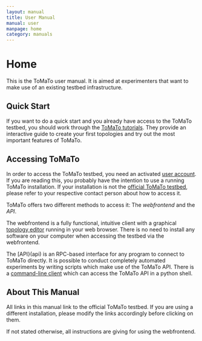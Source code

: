 ```yaml
---
layout: manual
title: User Manual
manual: user
manpage: home
category: manuals
---
```


# Home

This is the ToMaTo user manual. It is aimed at experimenters that want to make use of an existing testbed infrastructure.

## Quick Start

If you want to do a quick start and you already have access to the ToMaTo testbed, you should work through the [ToMaTo tutorials](https://master.tomato-lab.org/tutorial). They provide an interactive guide to create your first topologies and try out the most important features of ToMaTo.

## Accessing ToMaTo

In order to access the ToMaTo testbed, you need an activated [user account](account). If you are reading this, you probably have the intention to use a running ToMaTo installation. If your installation is not the [official ToMaTo testbed](https://master.tomato-lab.org), please refer to your respective contact person about how to access it.

ToMaTo offers two different methods to access it: The _webfrontend_ and the _API_.

The webfrontend is a fully functional, intuitive client with a graphical [topology editor](topology/editor) running in your web browser. There is no need to install any software on your computer when accessing the testbed via the webfrontend.

The [API}(api) is an RPC-based interface for any program to connect to ToMaTo directly. It is possible to conduct completely automated experiments by writing scripts which make use of the ToMaTo API.
There is a [command-line client](cli) which can access the ToMaTo API in a python shell.

## About This Manual

All links in this manual link to the official ToMaTo testbed. If you are using a different installation, please modify the links accordingly before clicking on them.

If not stated otherwise, all instructions are giving for using the webfrontend.
